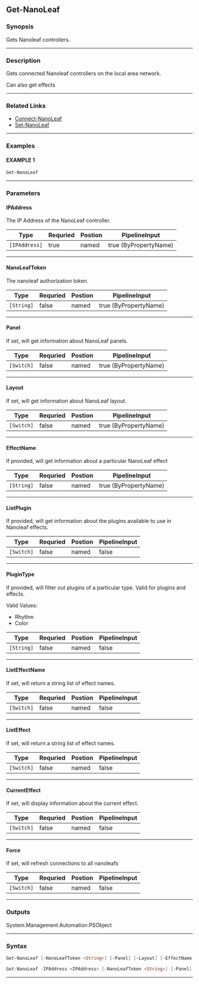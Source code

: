 
Get-NanoLeaf
------------
### Synopsis
Gets Nanoleaf controllers.

---
### Description

Gets connected Nanoleaf controllers on the local area network.

Can also get effects

---
### Related Links
* [Connect-NanoLeaf](Connect-NanoLeaf.md)
* [Set-NanoLeaf](Set-NanoLeaf.md)
---
### Examples
#### EXAMPLE 1
```PowerShell
Get-NanoLeaf
```

---
### Parameters
#### **IPAddress**

The IP Address of the NanoLeaf controller.



|Type             |Requried|Postion|PipelineInput        |
|-----------------|--------|-------|---------------------|
|```[IPAddress]```|true    |named  |true (ByPropertyName)|
---
#### **NanoLeafToken**

The nanoleaf authorization token.



|Type          |Requried|Postion|PipelineInput        |
|--------------|--------|-------|---------------------|
|```[String]```|false   |named  |true (ByPropertyName)|
---
#### **Panel**

If set, will get information about NanoLeaf panels.



|Type          |Requried|Postion|PipelineInput        |
|--------------|--------|-------|---------------------|
|```[Switch]```|false   |named  |true (ByPropertyName)|
---
#### **Layout**

If set, will get information about NanoLeaf layout.



|Type          |Requried|Postion|PipelineInput        |
|--------------|--------|-------|---------------------|
|```[Switch]```|false   |named  |true (ByPropertyName)|
---
#### **EffectName**

If provided, will get information about a particular NanoLeaf effect



|Type          |Requried|Postion|PipelineInput        |
|--------------|--------|-------|---------------------|
|```[String]```|false   |named  |true (ByPropertyName)|
---
#### **ListPlugin**

If provided, will get information about the plugins available to use in Nanoleaf effects.



|Type          |Requried|Postion|PipelineInput|
|--------------|--------|-------|-------------|
|```[Switch]```|false   |named  |false        |
---
#### **PluginType**

If provided, will filter out plugins of a particular type.
Valid for plugins and effects.



Valid Values:

* Rhythm
* Color



|Type          |Requried|Postion|PipelineInput|
|--------------|--------|-------|-------------|
|```[String]```|false   |named  |false        |
---
#### **ListEffectName**

If set, will return a string list of effect names.



|Type          |Requried|Postion|PipelineInput|
|--------------|--------|-------|-------------|
|```[Switch]```|false   |named  |false        |
---
#### **ListEffect**

If set, will return a string list of effect names.



|Type          |Requried|Postion|PipelineInput|
|--------------|--------|-------|-------------|
|```[Switch]```|false   |named  |false        |
---
#### **CurrentEffect**

If set, will display information about the current effect.



|Type          |Requried|Postion|PipelineInput|
|--------------|--------|-------|-------------|
|```[Switch]```|false   |named  |false        |
---
#### **Force**

If set, will refresh connections to all nanoleafs



|Type          |Requried|Postion|PipelineInput|
|--------------|--------|-------|-------------|
|```[Switch]```|false   |named  |false        |
---
### Outputs
System.Management.Automation.PSObject


---
### Syntax
```PowerShell
Get-NanoLeaf [-NanoLeafToken <String>] [-Panel] [-Layout] [-EffectName <String>] [-ListPlugin] [-PluginType <String>] [-ListEffectName] [-ListEffect] [-CurrentEffect] [-Force] [<CommonParameters>]
```
```PowerShell
Get-NanoLeaf -IPAddress <IPAddress> [-NanoLeafToken <String>] [-Panel] [-Layout] [-EffectName <String>] [-ListPlugin] [-PluginType <String>] [-ListEffectName] [-ListEffect] [-CurrentEffect] [-Force] [<CommonParameters>]
```
---


